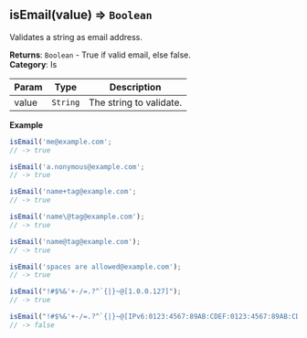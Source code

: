 <a name="isEmail"></a>

## isEmail(value) ⇒ <code>Boolean</code>
Validates a string as email address.

**Returns**: <code>Boolean</code> - True if valid email, else false.  
**Category**: Is  

| Param | Type | Description |
| --- | --- | --- |
| value | <code>String</code> | The string to validate. |

**Example**  
```js
isEmail('me@example.com';
// -> true

isEmail('a.nonymous@example.com';
// -> true

isEmail('name+tag@example.com';
// -> true

isEmail('name\@tag@example.com');
// -> true

isEmail('name@tag@example.com');
// -> true

isEmail('spaces are allowed@example.com');
// -> true

isEmail("!#$%&'+-/=.?^`{|}~@[1.0.0.127]");
// -> true

isEmail("!#$%&'+-/=.?^`{|}~@[IPv6:0123:4567:89AB:CDEF:0123:4567:89AB:CDEF]");
// -> false
```
